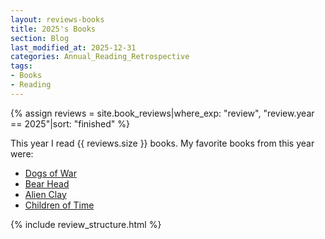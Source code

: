 ```yaml
---
layout: reviews-books
title: 2025's Books
section: Blog
last_modified_at: 2025-12-31
categories: Annual_Reading_Retrospective
tags:
- Books
- Reading
---
```

{% assign reviews = site.book_reviews|where_exp: "review", "review.year == 2025"|sort: "finished"  %}

This year I read {{ reviews.size }} books.  My favorite books from this year were:

- [Dogs of War](#dogs-of-war)
- [Bear Head](#bear-head)
- [Alien Clay](#alien-clay)
- [Children of Time](#children-of-time)

<!--more-->

{% include review_structure.html %}
